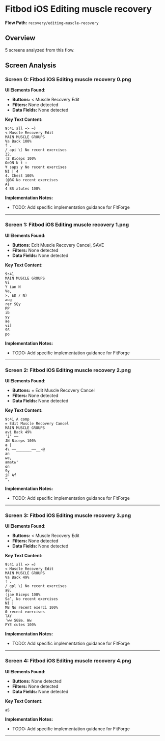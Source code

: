# Fitbod iOS Editing muscle recovery

**Flow Path:** `recovery/editing-muscle-recovery`

## Overview
5 screens analyzed from this flow.

## Screen Analysis

### Screen 0: Fitbod iOS Editing muscle recovery 0.png

**UI Elements Found:**
- **Buttons:** < Muscle Recovery Edit
- **Filters:** None detected  
- **Data Fields:** None detected

**Key Text Content:**
```
9:41 all => =)
< Muscle Recovery Edit
MAIN MUSCLE GROUPS
Va Back 100%
f .
/ api \) No recent exercises
22.
(2 Biceps 100%
OeON N t :
¥ saps y No recent exercises
NI | 4
4. Chest 100%
(@BX No recent exercises
A}
4 BS atutes 100%
```

**Implementation Notes:**
- TODO: Add specific implementation guidance for FitForge

---

### Screen 1: Fitbod iOS Editing muscle recovery 1.png

**UI Elements Found:**
- **Buttons:** Edit Muscle Recovery Cancel, SAVE
- **Filters:** None detected  
- **Data Fields:** None detected

**Key Text Content:**
```
9:41
MAIN MUSCLE GROUPS
Vi
Y ian N
Ve,
>, ED / N)
aug
rer SQy
PP
ib
yy
ae
vi]
SS
po
```

**Implementation Notes:**
- TODO: Add specific implementation guidance for FitForge

---

### Screen 2: Fitbod iOS Editing muscle recovery 2.png

**UI Elements Found:**
- **Buttons:** = Edit Muscle Recovery Cancel
- **Filters:** None detected  
- **Data Fields:** None detected

**Key Text Content:**
```
9:41 A comp
= Edit Muscle Recovery Cancel
MAIN MUSCLE GROUPS
avi Back 49%
‘i’ ——
JN Biceps 100%
a |
4\ ——_______——__-@
an
we,
amatw'
on
Sy
iF Af
™,
```

**Implementation Notes:**
- TODO: Add specific implementation guidance for FitForge

---

### Screen 3: Fitbod iOS Editing muscle recovery 3.png

**UI Elements Found:**
- **Buttons:** < Muscle Recovery Edit
- **Filters:** None detected  
- **Data Fields:** None detected

**Key Text Content:**
```
9:41 all => =)
< Muscle Recovery Edit
MAIN MUSCLE GROUPS
Va Back 49%
f .
/ gpl \) No recent exercises
a8.
(jae Biceps 100%
Sa’, No recent exercises
NI |
MB No recent exerci 100%
0 recent exercises
TAY
‘ww SGBe. Ww
FYE cutes 100%
```

**Implementation Notes:**
- TODO: Add specific implementation guidance for FitForge

---

### Screen 4: Fitbod iOS Editing muscle recovery 4.png

**UI Elements Found:**
- **Buttons:** None detected
- **Filters:** None detected  
- **Data Fields:** None detected

**Key Text Content:**
```
aS
```

**Implementation Notes:**
- TODO: Add specific implementation guidance for FitForge

---

